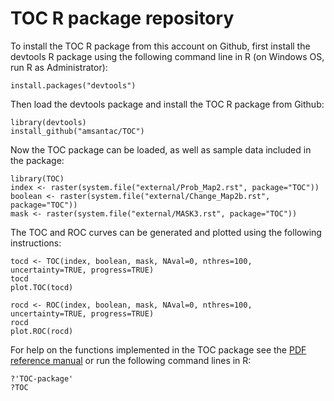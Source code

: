 TOC R package repository
======

To install the TOC R package from this account on Github, first install the devtools R package using the following command line in R (on Windows OS, run R as Administrator):

```{r}
install.packages("devtools")
```

Then load the devtools package and install the TOC R package from Github:

```{r}
library(devtools)
install_github("amsantac/TOC")
```

Now the TOC package can be loaded, as well as sample data included in the package:

```{r}
library(TOC)
index <- raster(system.file("external/Prob_Map2.rst", package="TOC"))
boolean <- raster(system.file("external/Change_Map2b.rst", package="TOC"))
mask <- raster(system.file("external/MASK3.rst", package="TOC"))
```

The TOC and ROC curves can be generated and plotted using the following instructions:

```{r}
tocd <- TOC(index, boolean, mask, NAval=0, nthres=100, uncertainty=TRUE, progress=TRUE)
tocd
plot.TOC(tocd)

rocd <- ROC(index, boolean, mask, NAval=0, nthres=100, uncertainty=TRUE, progress=TRUE)
rocd
plot.ROC(rocd)
```

For help on the functions implemented in the TOC package see the [PDF reference manual](https://github.com/amsantac/TOC/blob/master/TOC-manual.pdf?raw=true) or run the following command lines in R:

```{r}
?'TOC-package'
?TOC
```

